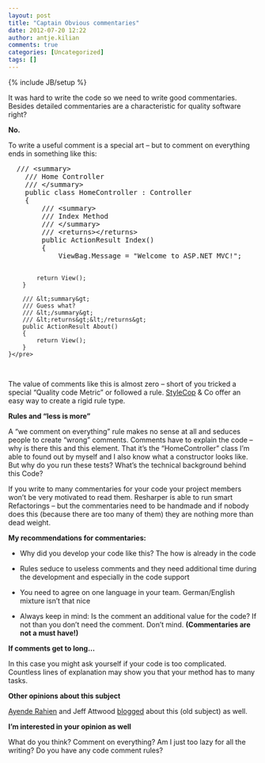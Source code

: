 ```yaml
---
layout: post
title: "Captain Obvious commentaries"
date: 2012-07-20 12:22
author: antje.kilian
comments: true
categories: [Uncategorized]
tags: []
---
```

{% include JB/setup %}
&nbsp;

It was hard to write the code so we need to write good commentaries. Besides detailed commentaries are a characteristic for quality software right?

<strong>No.</strong>

To write a useful comment is a special art – but to comment on everything ends in something like this:
<div id="scid:812469c5-0cb0-4c63-8c15-c81123a09de7:c4b6c305-92bf-497a-b74b-c31b5d5a0eef" class="wlWriterEditableSmartContent" style="margin: 0px; display: inline; float: none; padding: 0px;">
<pre class="c#">  /// &lt;summary&gt;
    /// Home Controller
    /// &lt;/summary&gt;
    public class HomeController : Controller
    {
        /// &lt;summary&gt;
        /// Index Method
        /// &lt;/summary&gt;
        /// &lt;returns&gt;&lt;/returns&gt;
        public ActionResult Index()
        {
            ViewBag.Message = "Welcome to ASP.NET MVC!";

            return View();
        }

        /// &lt;summary&gt;
        /// Guess what?
        /// &lt;/summary&gt;
        /// &lt;returns&gt;&lt;/returns&gt;
        public ActionResult About()
        {
            return View();
        }
    }</pre>
</div>
The value of comments like this is almost zero – short of you tricked a special “Quality code Metric” or followed a rule. <a href="http://code-inside.de/blog/2010/11/18/howto-stylecop-settings-auf-mehrere-projekte-anwenden/">StyleCop</a> &amp; Co offer an easy way to create a rigid rule type.

<strong>Rules and “less is more”</strong>

<strong> </strong>

A “we comment on everything” rule makes no sense at all and seduces people to create “wrong” comments. Comments have to explain the code – why is there this and this element. That it’s the “HomeController” class I’m able to found out by myself and I also know what a constructor looks like. But why do you run these tests? What’s the technical background behind this Code?

If you write to many commentaries for your code your project members won’t be very motivated to read them. Resharper is able to run smart Refactorings – but the commentaries need to be handmade and if nobody does this (because there are too many of them) they are nothing more than dead weight.

<strong>My recommendations for commentaries:</strong>

- Why did you develop your code like this? The how is already in the code

- Rules seduce to useless comments and they need additional time during the development and especially in the code support

- You need to agree on one language in your team. German/English mixture isn’t that nice

- Always keep in mind: Is the comment an additional value for the code? If not than you don’t need the comment. Don’t mind. <strong>(Commentaries are not a must have!)</strong>

<strong>If comments get to long…</strong>

In this case you might ask yourself if your code is too complicated. Countless lines of explanation may show you that your method has to many tasks.

<strong>Other opinions about this subject</strong>

<a href="http://ayende.com/blog/1948/on-code-comments">Ayende Rahien</a> and Jeff Attwood <a href="http://www.codinghorror.com/blog/2008/07/coding-without-comments.html">blogged</a> about this (old subject) as well.

<strong>I’m interested in your opinion as well</strong>

<strong> </strong>

What do you think? Comment on everything? Am I just too lazy for all the writing? Do you have any code comment rules?
